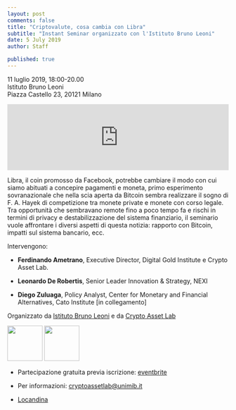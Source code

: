 ```yaml
---
layout: post
comments: false
title: "Criptovalute, cosa cambia con Libra"
subtitle: "Instant Seminar organizzato con l'Istituto Bruno Leoni"
date: 5 July 2019
author: Staff

published: true
---
```


11 luglio 2019, 18:00-20.00  
Istituto Bruno Leoni  
Piazza Castello 23, 20121 Milano

<iframe src="https://www.google.com/maps/embed?pb=!1m18!1m12!1m3!1d2798.0338176280156!2d9.175574214919578!3d45.469122679101005!2m3!1f0!2f0!3f0!3m2!1i1024!2i768!4f13.1!3m3!1m2!1s0x4786c14e3d99a8a3%3A0x223db8975fa454c9!2sIstituto+Bruno+Leoni+-+Idee+per+il+libero+mercato!5e0!3m2!1sen!2sit!4v1562262951605!5m2!1sen!2sit"  width="100%" height="auto" frameborder="0" style="border:0" allowfullscreen></iframe>

Libra, il coin promosso da Facebook, potrebbe cambiare il modo con cui siamo abituati a concepire pagamenti e moneta, primo esperimento sovranazionale che nella scia aperta da Bitcoin sembra realizzare il sogno di F. A. Hayek di competizione tra monete private e monete con corso legale. Tra opportunità che sembravano remote fino a poco tempo fa e rischi in termini di privacy e destabilizzazione del sistema finanziario, il seminario vuole affrontare i diversi aspetti di questa notizia: rapporto con Bitcoin, impatti sul sistema bancario, ecc.

Intervengono:

- **Ferdinando Ametrano**, Executive Director, Digital Gold Institute e Crypto Asset Lab.  

- **Leonardo De Robertis**, Senior Leader Innovation & Strategy, NEXI

- **Diego Zuluaga**, Policy Analyst, Center for Monetary and Financial Alternatives, Cato Institute [in collegamento]

Organizzato da [Istituto Bruno Leoni](http://www.brunoleoni.it/criptovalute-cosa-cambia-con-libra) e da [Crypto Asset Lab](https://cryptoassetlab.diseade.unimib.it/2019/07/05/criptovalute-cosa-cambia-con-libra.html)

[<img src="{{ site.url }}{{ site.baseurl }}/img/cal6.pgn" height="80">](https://cryptoassetlab.diseade.unimib.it/2019/07/05/criptovalute-cosa-cambia-con-libra.html)
[<img src="{{ site.url }}{{ site.baseurl }}/img/posts/Logo-IBL-claim-300.jpg" height="80">](http://www.brunoleoni.it/criptovalute-cosa-cambia-con-libra)

- Partecipazione gratuita previa iscrizione: [eventbrite](https://www.eventbrite.it/e/biglietti-criptovalute-cosa-cambia-con-libra-64718684327)

- Per informazioni: [cryptoassetlab@unimib.it](mailto:cryptoassetlab@unimib.it)

- [Locandina](https://cryptoassetlab.diseade.unimib.it/docs/20190711-ibl-libra.pdf)
